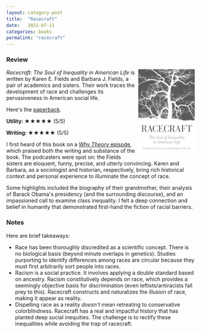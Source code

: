 ```yaml
---
layout: category-post
title:  "Racecraft"
date:   2021-07-11
categories: books
permalink: "racecraft"
---
```


### Review

<img align="right" width="30%" src="/resources/books/racecraft.jpg">

*Racecraft: The Soul of Inequality in American Life* is written by Karen E. Fields and Barbara J. Fields, a pair of academics and sisters. Their work traces the development of race and challenges its pervasiveness in American social life.

Here's the [paperback](https://www.amazon.com/Noise-Human-Judgment-Daniel-Kahneman/dp/0316451401).

**Utility: ★★★★★** (5/5)

**Writing: ★★★★★** (5/5)

I first heard of this book on a [*Why Theory* episode](https://podcasts.apple.com/us/podcast/psychoanalysis-and-racism/id1299863834?i=1000428528891), which praised both the writing and substance of the book. The podcasters were spot on: the Fields sisters are eloquent, funny, precise, and utterly convincing. Karen and Barbara, as a sociologist and historian, respectively, bring rich historical context and personal experience to illuminate the concept of race.

Some highlights included the biography of their grandmother, their analysis of Barack Obama's presidency (and the surrounding discourse), and an impassioned call to examine class inequality. I felt a deep connection and belief in humanity that demonstrated first-hand the fiction of racial barriers.

### Notes

Here are brief takeaways:

- Race has been thoroughly discredited as a scientific concept. There is no biological basis (beyond minute overlaps in genetics). Studies purporting to identify differences among races are circular because they must first arbitrarily sort people into races.
- Racism is a social practice. It involves applying a double standard based on ancestry. Racism constitutively depends on race, which provides a seemingly objective basis for discrimination (even leftists/antiracists fall prey to this). Racecraft constructs and naturalizes the illusion of race, making it appear as reality.
- Dispelling race as a reality *doesn't* mean retreating to conservative colorblindness. Racecraft has a real and impactful history that has planted deep social inequities. The challenge is to rectify these inequalities while avoiding the trap of racecraft.
